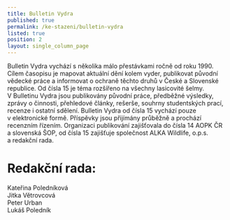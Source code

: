 ```yaml
---
title: Bulletin Vydra
published: true
permalink: /ke-stazeni/bulletin-vydra
listed: true
position: 2
layout: single_column_page
---
```

Bulletin Vydra vychází s několika málo přestávkami ročně od roku 1990. Cílem časopisu je mapovat aktuální dění kolem vyder, publikovat původní vědecké práce a informovat o ochraně těchto druhů v České a Slovenské republice. Od čísla 15 je téma rozšířeno na všechny lasicovité šelmy. V Bulletinu Vydra jsou publikovány původní práce, předběžné výsledky, zprávy o činnosti, přehledové články, rešerše, souhrny studentských prací, recenze i ostatní sdělení. Bulletin Vydra od čísla 15 vychází pouze v elektronické formě. Příspěvky jsou přijímány průběžně a prochází recenzním řízením. Organizaci publikování zajišťovala do čísla 14 AOPK ČR a slovenská ŠOP, od čísla 15 zajišťuje společnost ALKA Wildlife, o.p.s. a redakční rada.

# Redakční rada:

Kateřina Poledníková\
Jitka Větrovcová\
Peter Urban\
Lukáš Poledník
